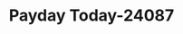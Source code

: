 ---
f_zip-code: 95340
f_state-code: CA
title: Payday Today-24087
f_phone: 209-726-0142
f_city-only: Merced
f_address: 2012 G Street Merced
f_location-unique-id: '24087'
slug: payday-today-24087
updated-on: '2024-05-30T13:46:58.046Z'
created-on: '2024-05-30T13:36:59.803Z'
published-on: '2024-05-30T13:54:32.469Z'
f_city-state: cms/city/merced-ca.md
f_company: cms/company/payday-today.md
f_state: cms/state/california.md
layout: '[payday-loan].html'
tags: payday-loan
---